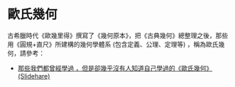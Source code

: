 # 歐氏幾何

古希臘時代《歐幾里得》撰寫了《幾何原本》，把《古典幾何》總整理之後，那些用《圓規+直尺》所建構的幾何學體系 (包含定義、公理、定理等) ，稱為歐氏幾何，請參考：

* [那些我們都曾經學過 ，但是卻幾乎沒有人知道自己學過的《歐氏幾何》(Slidehare)](https://www.slideshare.net/ccckmit/ss-65304839)
